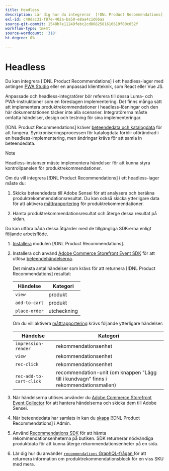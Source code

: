 ```yaml
---
title: Headless
description: Lär dig hur du integrerar  [!DNL Product Recommendations]  i en headlessbutik.
exl-id: c40dac31-f87e-402a-ba50-e8aa4c1d66aa
source-git-commit: 1548b7e11249febc2cd8682581616619f80c052f
workflow-type: tm+mt
source-wordcount: '318'
ht-degree: 0%

---
```


# Headless

Du kan integrera [!DNL Product Recommendations] i ett headless-lager med antingen [ PWA Studio](https://developer.adobe.com/commerce/pwa-studio/) eller en anpassad klientteknik, som React eller Vue JS.

Anpassade och headless-integratörer bör referera till dessa Luma- och PWA-instruktioner som en föreslagen implementering. Det finns många sätt att implementera produktrekommendationer i headless-lösningar och den här dokumentationen täcker inte alla scenarier. Integratörerna måste omfatta händelser, design och testning för sina implementeringar.

[!DNL Product Recommendations] kräver [beteendedata och katalogdata](https://experienceleague.adobe.com/docs/commerce/product-recommendations/developer/development-overview.html) för att fungera. Synkroniseringsprocessen för katalogdata förblir oförändrad i en headless-implementering, men ändringar krävs för att samla in beteendedata.

>[!NOTE]
>
>Headless-instanser måste implementera händelser för att kunna styra kontrollpanelen för produktrekommendationer.

Om du vill integrera [!DNL Product Recommendations] i ett headless-lager måste du:

1. Skicka beteendedata till Adobe Sensei för att analysera och beräkna produktrekommendationsresultat. Du kan också skicka ytterligare data för att aktivera [måttrapportering](workspace.md) för produktrekommendationer.

1. Hämta produktrekommendationsresultat och återge dessa resultat på sidan.

Du kan utföra båda dessa åtgärder med de tillgängliga SDK:erna enligt följande arbetsflöde.

1. [Installera](install-configure.md) modulen [!DNL Product Recommendations].

1. Installera och använd [Adobe Commerce Storefront Event SDK](https://developer.adobe.com/commerce/services/shared-services/storefront-events/sdk/) för att utlösa [beteendehändelserna](https://developer.adobe.com/commerce/services/shared-services/storefront-events/#product-recommendations).

   Det minsta antal händelser som krävs för att returnera [!DNL Product Recommendations] resultat:

   | Händelse | Kategori |
   |--- | ---|
   | `view` | produkt |
   | `add-to-cart` | produkt |
   | `place-order` | utcheckning |

   Om du vill aktivera [måttrapportering](workspace.md) krävs följande ytterligare händelser:

   | Händelse | Kategori |
   |--- | ---|
   | `impression-render` | rekommendationsenhet |
   | `view` | rekommendationsenhet |
   | `rec-click` | rekommendationsenhet |
   | `rec-add-to-cart-click` | recommendation-unit (om knappen &quot;Lägg till i kundvagn&quot; finns i rekommendationsmallen) |

1. När händelserna utlöses använder du [Adobe Commerce Storefront Event Collector](https://developer.adobe.com/commerce/services/shared-services/storefront-events/collector/) för att hantera händelserna och skicka dem till Adobe Sensei.

1. När beteendedata har samlats in kan du [skapa](create.md) [!DNL Product Recommendations] i Admin.

1. Använd [Recommendations SDK](https://developer.adobe.com/commerce/services/product-recommendations/) för att hämta rekommendationsenheterna på butiken. SDK returnerar nödvändiga produktdata för att kunna återge rekommendationsenheter på en sida.

1. Lär dig hur du använder [`recommendations` GraphQL-frågan ](https://developer.adobe.com/commerce/webapi/graphql/schema/product-recommendations/queries/recommendations/) för att returnera information om produktrekommendationsblock för en viss SKU med mera.
